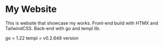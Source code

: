 # My Website

This is website that showcase my works.
Front-end build with HTMX and TailwindCSS.
Back-end with go and templ lib.

go = 1.22
templ = v0.2.648 version

